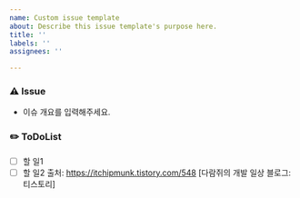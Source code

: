 ```yaml
---
name: Custom issue template
about: Describe this issue template's purpose here.
title: ''
labels: ''
assignees: ''

---
```


### ⚠️ Issue
- 이슈 개요를 입력해주세요.

### ✏️ ToDoList
- [ ] 할 일1
- [ ] 할 일2
출처: https://itchipmunk.tistory.com/548 [다람쥐의 개발 일상 블로그:티스토리]
